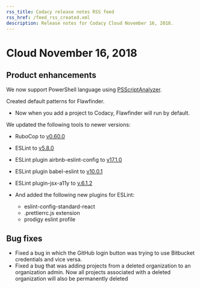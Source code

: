 ```yaml
---
rss_title: Codacy release notes RSS feed
rss_href: /feed_rss_created.xml
description: Release notes for Codacy Cloud November 16, 2018.
---
```


# Cloud November 16, 2018

## Product enhancements

We now support PowerShell language using [PSScriptAnalyzer](https://github.com/PowerShell/PSScriptAnalyzer).

Created default patterns for Flawfinder.

-   Now when you add a project to Codacy, Flawfinder will run by default.

We updated the following tools to newer versions:

-   RuboCop to [v0.60.0](https://github.com/rubocop/rubocop/blob/master/relnotes/v0.60.0.md)
-   ESLint to [v5.8.0](https://eslint.org/blog/2018/10/eslint-v5.8.0-released)
-   ESLint plugin <span class="skip-vale">airbnb-eslint-config</span> to [v17.1.0](https://www.npmjs.com/package/eslint-config-airbnb/v/17.1.0)
-   ESLint plugin <span class="skip-vale">babel-eslint</span> to [v10.0.1](https://www.npmjs.com/package/babel-eslint/v/10.0.1)
-   ESLint plugin-jsx-a11y to [v.6.1.2](https://www.npmjs.com/package/eslint-plugin-jsx-a11y/v/6.1.2)

-   And added the following new plugins for ESLint:
    -   <span class="skip-vale">eslint-config-standard-react</span>
    -   .prettierrc.js extension
    -   prodigy <span class="skip-vale">eslint</span> profile

## Bug fixes

-   Fixed a bug in which the GitHub login button was trying to use Bitbucket credentials and vice versa.
-   Fixed a bug that was adding projects from a deleted organization to an organization admin. Now all projects associated with a deleted organization will also be permanently deleted
